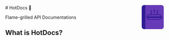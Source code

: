 
<img src="images/logo.png" width="70" align="right">
# HotDocs 🌭

Flame-grilled API Documentations

## What is HotDocs?
